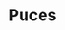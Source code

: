 ---
title: Puces
description: Petits plats à partager de bonne qualité 😋. Meilleurs mousse au chocolat et guacamole, ever !
lat: '48.88146943358418'
lon: '2.3356203778594713'
address: 8 Rue de Douai, 75009 Paris, France
website: https://ilovepuce.com
tags: restaurant bistronomique
---